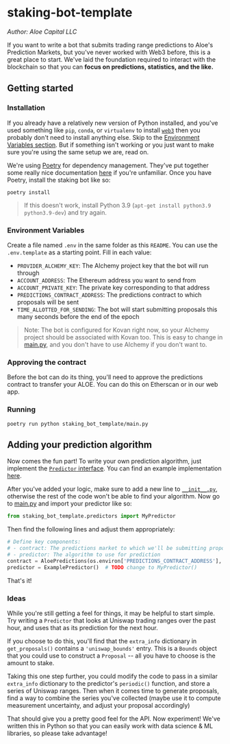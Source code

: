 # staking-bot-template

_Author: Aloe Capital LLC_

If you want to write a bot that submits trading range predictions to Aloe's
Prediction Markets, but you've never worked with Web3 before, this is a great
place to start. We've laid the foundation required to interact with the blockchain
so that you can **focus on predictions, statistics, and the like.**

## Getting started

### Installation

If you already have a relatively new version of Python installed, and you've used
something like `pip`, `conda`, or `virtualenv` to install [`web3`](https://web3py.readthedocs.io/en/stable/index.html)
then you probably don't need to install anything else. Skip to the
[Environment Variables section](https://github.com/Aloe-Capital/staking-bot-template#Environment-Variables).
But if something isn't working or you just want to make sure you're using the same
setup we are, read on.

We're using [Poetry](https://python-poetry.org/) for dependency management. They've
put together some really nice documentation [here](https://python-poetry.org/docs/)
if you're unfamiliar. Once you have Poetry, install the staking bot like so:

```shell
poetry install
```

> If this doesn't work, install Python 3.9 (`apt-get install python3.9 python3.9-dev`) and try again.

### Environment Variables

Create a file named `.env` in the same folder as this `README`. You can use the
`.env.template` as a starting point. Fill in each value:

- `PROVIDER_ALCHEMY_KEY`: The Alchemy project key that the bot will run through
- `ACCOUNT_ADDRESS`: The Ethereum address you want to send from
- `ACCOUNT_PRIVATE_KEY`: The private key corresponding to that address
- `PREDICTIONS_CONTRACT_ADDRESS`: The predictions contract to which proposals will be sent
- `TIME_ALLOTTED_FOR_SENDING`: The bot will start submitting proposals this many seconds before the end of the epoch

> Note: The bot is configured for Kovan right now, so your Alchemy project should be associated with Kovan too. This is easy to change in [main.py](staking_bot_template/main.py), and you don't have to use Alchemy if you don't want to.

### Approving the contract

Before the bot can do its thing, you'll need to approve the predictions contract
to transfer your ALOE. You can do this on Etherscan or in our web app.

### Running

```shell
poetry run python staking_bot_template/main.py
```

## Adding your prediction algorithm

Now comes the fun part! To write your own prediction algorithm, just implement the
[`Predictor` interface](staking_bot_template/predictors/predictor.py). You can find an
example implementation [here](staking_bot_template/predictors/example.py).

After you've added your logic, make sure to add a new line to [`__init__.py`](staking_bot_template/predictors/__init__.py),
otherwise the rest of the code won't be able to find your algorithm. Now go to [main.py](staking_bot_template/main.py)
and import your predictor like so:

```python
from staking_bot_template.predictors import MyPredictor
```

Then find the following lines and adjust them appropriately:

```python
# Define key components:
# - contract: The predictions market to which we'll be submitting proposals
# - predictor: The algorithm to use for prediction
contract = AloePredictions(os.environ['PREDICTIONS_CONTRACT_ADDRESS'], w3)
predictor = ExamplePredictor()  # TODO change to MyPredictor()
```

That's it!

### Ideas

While you're still getting a feel for things, it may be helpful to start simple. Try
writing a `Predictor` that looks at Uniswap trading ranges over the past hour, and uses
that as its prediction for the next hour.

If you choose to do this, you'll find that the `extra_info` dictionary in `get_proposals()` contains a `'uniswap_bounds'` entry. This is a `Bounds` object that you could use to
construct a `Proposal` -- all you have to choose is the amount to stake.

Taking this one step further, you could modify the code to pass in a similar
`extra_info` dictionary to the predictor's `periodic()` function, and store a series of
Uniswap ranges. Then when it comes time to generate proposals, find a way to combine the
series you've collected (maybe use it to compute measurement uncertainty, and adjust your proposal accordingly)

That should give you a pretty good feel for the API. Now experiment! We've written this
in Python so that you can easily work with data science & ML libraries, so please take
advantage!
